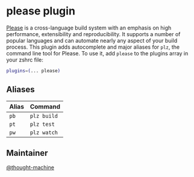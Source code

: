 # please plugin
[Please](https://please.build) is a cross-language build system with an emphasis on
high performance, extensibility and reproducibility. It supports a number of popular
languages and can automate nearly any aspect of your build process.
This plugin adds autocomplete and major aliases for `plz`, the command line tool for
Please.
To use it, add `please` to the plugins array in your zshrc file:
```zsh
plugins=(... please)
```
## Aliases
| Alias | Command     |
|-------|-------------|
| `pb`  | `plz build` |
| `pt`  | `plz test`  |
| `pw`  | `plz watch` |
## Maintainer
[@thought-machine](https://github.com/thought-machine)
